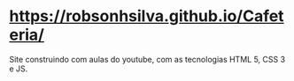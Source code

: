 # https://robsonhsilva.github.io/Cafeteria/
Site construindo com aulas do youtube, com as tecnologias HTML 5, CSS 3 e JS.
